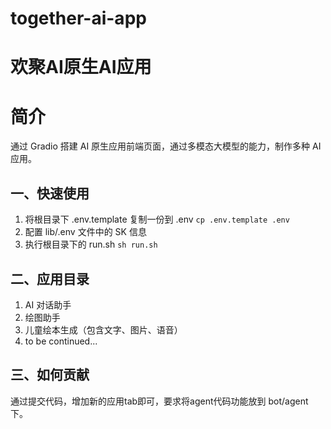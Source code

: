 # together-ai-app

# 欢聚AI原生AI应用

# 简介
通过 Gradio 搭建 AI 原生应用前端页面，通过多模态大模型的能力，制作多种 AI 应用。

## 一、快速使用
1. 将根目录下 .env.template 复制一份到 .env
`cp .env.template .env`
2. 配置 lib/.env 文件中的 SK 信息
3. 执行根目录下的 run.sh
`sh run.sh`

## 二、应用目录
1. AI 对话助手
2. 绘图助手
3. 儿童绘本生成（包含文字、图片、语音）
4. to be continued...

## 三、如何贡献
通过提交代码，增加新的应用tab即可，要求将agent代码功能放到 bot/agent下。
